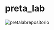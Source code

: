 # preta_lab
![pretalabrepositorio](https://user-images.githubusercontent.com/61425973/134227398-a95c10a3-5ee1-456b-88b8-7dc621091aeb.png)
